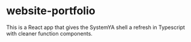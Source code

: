 # website-portfolio

This is a React app that gives the SystemYA shell a refresh in Typescript with cleaner function components.
